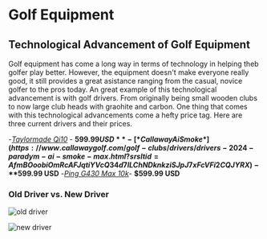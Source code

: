 # Golf Equipment
## Technological Advancement of Golf Equipment

Golf equipment has come a long way in terms of technology in helping theb golfer play better. However, the equipment doesn't make everyone really good, it still provides a great asistance ranging from the casual, novice golfer to the pros today. An great example of this technological advancement is with golf drivers. From originally being small wooden clubs to now large club heads with graohite and carbon. One thing that comes with this technological advancements come a hefty price tag. Here are three current drivers and their prices.

-[*Taylormade Qi10*](https://www.taylormadegolf.com/Qi10-Driver/DW-TC297.html?lang=en_US) - **$599.99 USD**
-[*Callaway Ai Smoke*](https://www.callawaygolf.com/golf-clubs/drivers/drivers-2024-paradym-ai-smoke-max.html?srsltid=AfmBOoobiOmRcAFJqtiYVcQ34d7lLChNDknkziSJpJ7xFcVFi2CQJYRX)- **$599.99 USD**
-[*Ping G430 Max 10k*](https://ping.com/en-us/clubs/drivers/g430-max-10k)- **$599.99 USD**

### Old Driver vs. New Driver

![old driver](https://media.gettyimages.com/id/1254104599/photo/old-golf-clubs.jpg?s=612x612&w=0&k=20&c=QSYy1wZ6IGljdOVvp0IlQRBlr8qKSx109JVM8fhGbOk=)

![new driver](https://edge.disstg.commercecloud.salesforce.com/dw/image/v2/AADH_PRD/on/demandware.static/-/Sites-CGI-ItemMaster/en_US/v1730230906962/sits/drivers-2024-paradym-ai-smoke-max/drivers-2024-paradym-ai-smoke-max___1.jpg?sw=1200&q=90&bgcolor=F7F7F7&sfrm=png)

